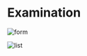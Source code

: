 # Examination

![form](https://user-images.githubusercontent.com/79067281/135946679-1420315f-8c2b-4c9f-bf43-d6feaa2cfe04.png)

![list](https://user-images.githubusercontent.com/79067281/135946737-26e9371b-bb0e-421c-a8f9-1abebd78396a.png)

